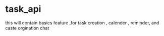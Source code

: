 # task_api
this will contain basics feature ,for task creation , calender , reminder, and caste orgination chat
